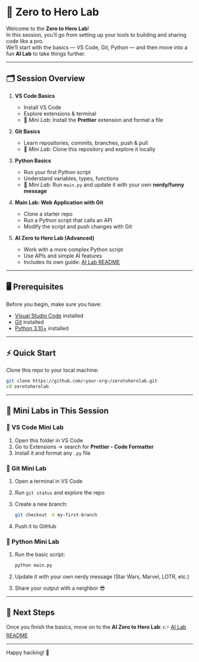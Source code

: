 # 🚀 Zero to Hero Lab

Welcome to the **Zero to Hero Lab**!  
In this session, you’ll go from setting up your tools to building and sharing code like a pro.  
We’ll start with the basics — VS Code, Git, Python — and then move into a fun **AI Lab** to take things further.  

---

## 🗂 Session Overview

1. **VS Code Basics**  
   - Install VS Code  
   - Explore extensions & terminal  
   - 🧪 *Mini Lab:* Install the **Prettier** extension and format a file

2. **Git Basics**  
   - Learn repositories, commits, branches, push & pull  
   - 🧪 *Mini Lab:* Clone this repository and explore it locally

3. **Python Basics**  
   - Run your first Python script  
   - Understand variables, types, functions  
   - 🧪 *Mini Lab:* Run `main.py` and update it with your own **nerdy/funny message**

4. **Main Lab: Web Application with Git**  
   - Clone a starter repo  
   - Run a Python script that calls an API  
   - Modify the script and push changes with Git

5. **AI Zero to Hero Lab (Advanced)**  
   - Work with a more complex Python script  
   - Use APIs and simple AI features  
   - Includes its own guide: [AI Lab README](./ai-lab/README.md)

---

## 🖥️ Prerequisites

Before you begin, make sure you have:

- [Visual Studio Code](https://code.visualstudio.com/) installed  
- [Git](https://git-scm.com/downloads) installed  
- [Python 3.10+](https://www.python.org/downloads/) installed  

---

## ⚡ Quick Start

Clone this repo to your local machine:

```bash
git clone https://github.com/<your-org>/zerotoherolab.git
cd zerotoherolab
````

---

## 🧪 Mini Labs in This Session

### 🔹 VS Code Mini Lab

1. Open this folder in VS Code
2. Go to Extensions → search for **Prettier - Code Formatter**
3. Install it and format any `.py` file

### 🔹 Git Mini Lab

1. Open a terminal in VS Code
2. Run `git status` and explore the repo
3. Create a new branch:

   ```bash
   git checkout -b my-first-branch
   ```
4. Push it to GitHub

### 🔹 Python Mini Lab

1. Run the basic script:

   ```bash
   python main.py
   ```
2. Update it with your own nerdy message (Star Wars, Marvel, LOTR, etc.)
3. Share your output with a neighbor 😎

---

## 🎯 Next Steps

Once you finish the basics, move on to the **AI Zero to Hero Lab**:
👉 [AI Lab README](./ai-lab/README.md)

---

Happy hacking! 🚀

